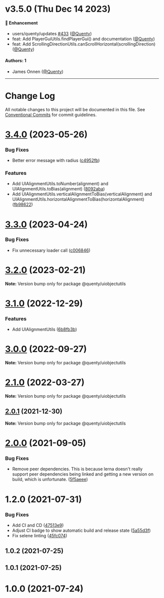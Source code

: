 # v3.5.0 (Thu Dec 14 2023)

#### 🚀 Enhancement

- users/quenty/updates [#433](https://github.com/Quenty/NevermoreEngine/pull/433) ([@Quenty](https://github.com/Quenty))
- feat: Add PlayerGuiUtils.findPlayerGui() and documentation ([@Quenty](https://github.com/Quenty))
- feat: Add ScrollingDirectionUtils.canScrollHorizontal(scrollingDirection) ([@Quenty](https://github.com/Quenty))

#### Authors: 1

- James Onnen ([@Quenty](https://github.com/Quenty))

---

# Change Log

All notable changes to this project will be documented in this file.
See [Conventional Commits](https://conventionalcommits.org) for commit guidelines.

# [3.4.0](https://github.com/Quenty/NevermoreEngine/compare/@quenty/uiobjectutils@3.3.0...@quenty/uiobjectutils@3.4.0) (2023-05-26)


### Bug Fixes

* Better error message with radius ([c4952fb](https://github.com/Quenty/NevermoreEngine/commit/c4952fbe364847051f82173dca4631df0ff137c7))


### Features

* Add UIAlignmentUtils.toNumber(alignment) and UIAlignmentUtils.toBias(alignment) ([8092aba](https://github.com/Quenty/NevermoreEngine/commit/8092aba1cc564daaf5c775cb23f3c2131005da80))
* Add UIAlignmentUtils.verticalAlignmentToBias(verticalAlignment) and UIAlignmentUtils.horizontalAlignmentToBias(horizontalAlignment) ([fb98622](https://github.com/Quenty/NevermoreEngine/commit/fb98622dad4ca05bf28ecf90b55521c6d48f9b38))





# [3.3.0](https://github.com/Quenty/NevermoreEngine/compare/@quenty/uiobjectutils@3.2.0...@quenty/uiobjectutils@3.3.0) (2023-04-24)


### Bug Fixes

* Fix unnecessary loader call ([c006846](https://github.com/Quenty/NevermoreEngine/commit/c0068460643037d818adac74b3fd213657d40325))





# [3.2.0](https://github.com/Quenty/NevermoreEngine/compare/@quenty/uiobjectutils@3.1.0...@quenty/uiobjectutils@3.2.0) (2023-02-21)

**Note:** Version bump only for package @quenty/uiobjectutils





# [3.1.0](https://github.com/Quenty/NevermoreEngine/compare/@quenty/uiobjectutils@3.0.0...@quenty/uiobjectutils@3.1.0) (2022-12-29)


### Features

* Add UIAlignmentUtils ([6b8fb3b](https://github.com/Quenty/NevermoreEngine/commit/6b8fb3b6167146ba60045980a3f94a7e90645c7c))





# [3.0.0](https://github.com/Quenty/NevermoreEngine/compare/@quenty/uiobjectutils@2.1.0...@quenty/uiobjectutils@3.0.0) (2022-09-27)

**Note:** Version bump only for package @quenty/uiobjectutils





# [2.1.0](https://github.com/Quenty/NevermoreEngine/compare/@quenty/uiobjectutils@2.0.1...@quenty/uiobjectutils@2.1.0) (2022-03-27)

**Note:** Version bump only for package @quenty/uiobjectutils





## [2.0.1](https://github.com/Quenty/NevermoreEngine/compare/@quenty/uiobjectutils@2.0.0...@quenty/uiobjectutils@2.0.1) (2021-12-30)

**Note:** Version bump only for package @quenty/uiobjectutils





# [2.0.0](https://github.com/Quenty/NevermoreEngine/compare/@quenty/uiobjectutils@1.2.0...@quenty/uiobjectutils@2.0.0) (2021-09-05)


### Bug Fixes

* Remove peer dependencies. This is because lerna doesn't really support peer dependencies being linked and getting a new version on build, which is unfortunate. ([5f5aeee](https://github.com/Quenty/NevermoreEngine/commit/5f5aeeea8de9975435309e53679f0ef7064f9dd0))





# 1.2.0 (2021-07-31)


### Bug Fixes

* Add CI and CD ([47513e9](https://github.com/Quenty/NevermoreEngine/commit/47513e9b568162707534af132396dd8756947dd3))
* Adjust CI badge to show automatic build and release state ([5a55d3f](https://github.com/Quenty/NevermoreEngine/commit/5a55d3f19bf8d66a760d67da9b56ed47fab74656))
* Fix selene linting ([45fc074](https://github.com/Quenty/NevermoreEngine/commit/45fc07489ee59127ac6582689f19a0e87c1e5b5a))



## 1.0.2 (2021-07-25)



## 1.0.1 (2021-07-25)



# 1.0.0 (2021-07-24)

